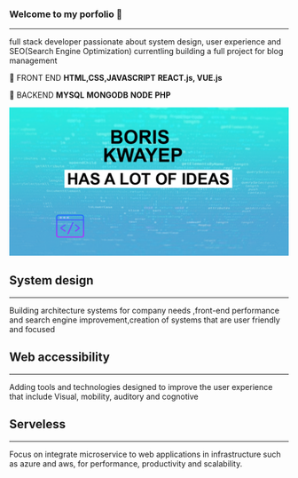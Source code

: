### Welcome to my porfolio 👋
-----------------------------
full stack  developer passionate about system design, user experience and SEO(Search Engine Optimization)
currentling building a full project for blog management

:rocket: FRONT END **HTML,CSS,JAVASCRIPT** **REACT.js, VUE.js**

:notebook: BACKEND **MYSQL** **MONGODB** **NODE** **PHP**

![](design.png)

## System design
---------------------
Building architecture systems for company needs ,front-end performance
                    and search engine improvement,creation of systems that are user friendly and focused


## Web accessibility
---------------------
Adding tools and technologies designed to improve the user experience
                    that include Visual, mobility, auditory and cognotive 


## Serveless
---------------------

Focus on  integrate microservice to  web applications in infrastructure such as azure and aws,
                    for  performance, productivity and scalability.
